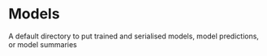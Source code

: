 Models
==============================

A default directory to put trained and serialised models, model predictions, or model summaries